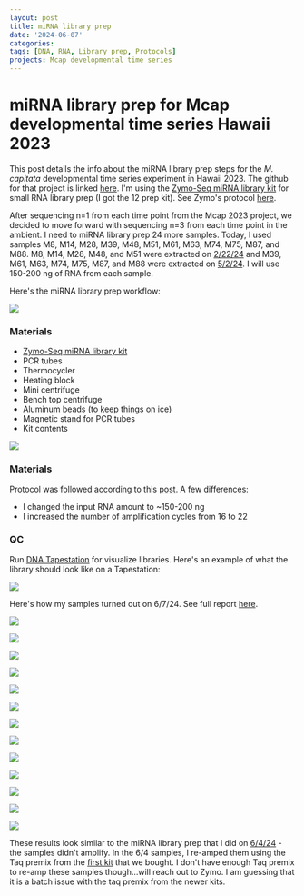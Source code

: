 ```yaml
---
layout: post
title: miRNA library prep
date: '2024-06-07'
categories:
tags: [DNA, RNA, Library prep, Protocols]
projects: Mcap developmental time series 
---
```


# miRNA library prep for Mcap developmental time series Hawaii 2023

This post details the info about the miRNA library prep steps for the *M. capitata* developmental time series experiment in Hawaii 2023. The github for that project is linked [here](https://github.com/JillAshey/Hawaii_Developmental_TimeSeries). I'm using the [Zymo-Seq miRNA library kit](https://www.zymoresearch.com/products/zymo-seq-mirna-library-kit) for small RNA library prep (I got the 12 prep kit). See Zymo's protocol [here](https://files.zymoresearch.com/protocols/r3006_r3007-zymo-seq_mirna_library_kit.pdf). 


After sequencing n=1 from each time point from the Mcap 2023 project, we decided to move forward with sequencing n=3 from each time point in the ambient. I need to miRNA library prep 24 more samples. Today, I used samples M8, M14, M28, M39, M48, M51, M61, M63, M74, M75, M87, and M88. M8, M14, M28, M48, and M51 were extracted on [2/22/24](https://github.com/JillAshey/JillAshey_Putnam_Lab_Notebook/blob/master/_posts/2024-02-22-MiniprepPlus-DNA%3ARNA-extractions-McapLarvae-DT.md) and M39, M61, M63, M74, M75, M87, and M88 were extracted on [5/2/24](https://github.com/JillAshey/JillAshey_Putnam_Lab_Notebook/blob/master/_posts/2024-05-02-MiniprepPlus-DNA%3ARNA-extractions-McapLarvae-DT.md). I will use 150-200 ng of RNA from each sample. 

Here's the miRNA library prep workflow: 

![](https://raw.githubusercontent.com/JillAshey/JillAshey_Putnam_Lab_Notebook/master/images/miRNA_lib_prep_workflow.png)

### Materials 

- [Zymo-Seq miRNA library kit](https://www.zymoresearch.com/products/zymo-seq-mirna-library-kit)
- PCR tubes 
- Thermocycler 
- Heating block 
- Mini centrifuge
- Bench top centrifuge  
- Aluminum beads (to keep things on ice)
- Magnetic stand for PCR tubes 
- Kit contents 

![](https://raw.githubusercontent.com/JillAshey/JillAshey_Putnam_Lab_Notebook/master/images/miRNA_lib_prep_contents.png)

### Materials 

Protocol was followed according to this [post](https://github.com/JillAshey/JillAshey_Putnam_Lab_Notebook/blob/master/_posts/2024-01-09-Zymo-miRNA-Library-Prep.md). A few differences: 

- I changed the input RNA amount to ~150-200 ng
- I increased the number of amplification cycles from 16 to 22

### QC 

Run [DNA Tapestation](https://github.com/meschedl/MESPutnam_Open_Lab_Notebook/blob/master/_posts/2019-07-30-DNA-Tapestation.md) for visualize libraries. Here's an example of what the library should look like on a Tapestation: 

![](https://raw.githubusercontent.com/JillAshey/JillAshey_Putnam_Lab_Notebook/master/images/DT_mcap2023/miRNA_library_visual_example.png)

Here's how my samples turned out on 6/7/24. See full report [here](https://github.com/JillAshey/JillAshey_Putnam_Lab_Notebook/blob/master/images/tapestation/DNA_miRNA_2024-06-07.pdf).

![](https://raw.githubusercontent.com/JillAshey/JillAshey_Putnam_Lab_Notebook/master/images/tapestation/DNA_TS_overview_20240607.png)

![](https://raw.githubusercontent.com/JillAshey/JillAshey_Putnam_Lab_Notebook/master/images/tapestation/DNA_TS_M8_20240607.png) 

![](https://raw.githubusercontent.com/JillAshey/JillAshey_Putnam_Lab_Notebook/master/images/tapestation/DNA_TS_M14_20240607.png) 

![](https://raw.githubusercontent.com/JillAshey/JillAshey_Putnam_Lab_Notebook/master/images/tapestation/DNA_TS_M28_20240607.png) 

![](https://raw.githubusercontent.com/JillAshey/JillAshey_Putnam_Lab_Notebook/master/images/tapestation/DNA_TS_M39_20240607.png) 

![](https://raw.githubusercontent.com/JillAshey/JillAshey_Putnam_Lab_Notebook/master/images/tapestation/DNA_TS_M48_20240607.png) 

![](https://raw.githubusercontent.com/JillAshey/JillAshey_Putnam_Lab_Notebook/master/images/tapestation/DNA_TS_M51_20240607.png) 

![](https://raw.githubusercontent.com/JillAshey/JillAshey_Putnam_Lab_Notebook/master/images/tapestation/DNA_TS_M61_20240607.png) 

![](https://raw.githubusercontent.com/JillAshey/JillAshey_Putnam_Lab_Notebook/master/images/tapestation/DNA_TS_M63_20240607.png) 

![](https://raw.githubusercontent.com/JillAshey/JillAshey_Putnam_Lab_Notebook/master/images/tapestation/DNA_TS_M74_20240607.png) 

![](https://raw.githubusercontent.com/JillAshey/JillAshey_Putnam_Lab_Notebook/master/images/tapestation/DNA_TS_M75_20240607.png) 

![](https://raw.githubusercontent.com/JillAshey/JillAshey_Putnam_Lab_Notebook/master/images/tapestation/DNA_TS_M87_20240607.png) 

![](https://raw.githubusercontent.com/JillAshey/JillAshey_Putnam_Lab_Notebook/master/images/tapestation/DNA_TS_M88_20240607.png) 

These results look similar to the miRNA library prep that I did on [6/4/24](https://github.com/JillAshey/JillAshey_Putnam_Lab_Notebook/blob/master/_posts/2024-06-04-Zymo-miRNA-Library-Prep.md) - the samples didn't amplify. In the 6/4 samples, I re-amped them using the Taq premix from the [first kit](https://github.com/JillAshey/JillAshey_Putnam_Lab_Notebook/blob/master/_posts/2024-01-09-Zymo-miRNA-Library-Prep.md) that we bought. I don't have enough Taq premix to re-amp these samples though...will reach out to Zymo. I am guessing that it is a batch issue with the taq premix from the newer kits. 